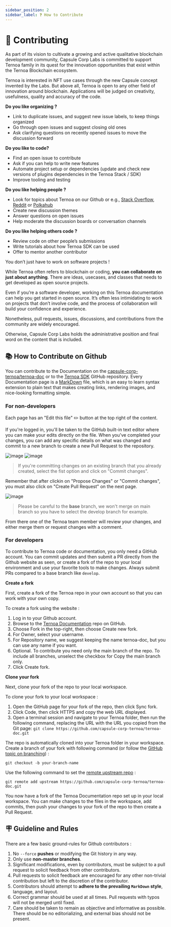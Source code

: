 ```yaml
---
sidebar_position: 2
sidebar_label: ❓ How to Contribute
---
```


# 🤝 Contributing

As part of its vision to cultivate a growing and active qualitative blockchain development community, Capsule Corp Labs is committed to support Ternoa family in its quest for the innovation opportunities that exist within the Ternoa Blockchain ecosystem. 

Ternoa is interested in NFT use cases through the new Capsule concept invented by the Labs. But above all, Ternoa is open to any other field of innovation around blockchain. Applications will be judged on creativity, usefulness, quality and accuracy of the code.

**Do you like organizing ?**

- Link to duplicate issues, and suggest new issue labels, to keep things organized
- Go through open issues and suggest closing old ones
- Ask clarifying questions on recently opened issues to move the discussion forward

**Do you like to code?**

- Find an open issue to contribute
- Ask if you can help to write new features
- Automate project setup or dependencies (update and check new versions of plugins dependencies in the Ternoa Stack / SDK)
- Improve tooling and testing

**Do you like helping people ?**

- Look for topics about Ternoa on our Github or e.g., [Stack Overflow](https://stackoverflow.com/search?q=ternoa&s=daf726f7-208a-4529-8e07-893f3c4548fc), [Reddit](https://www.reddit.com/r/Ternoa_/) or [Polkahub](https://polkahub.org/projects)
- Create new discussion themes
- Answer questions on open issues
- Help moderate the discussion boards or conversation channels

**Do you like helping others code ?**

- Review code on other people’s submissions
- Write tutorials about how Ternoa SDK can be used
- Offer to mentor another contributor

You don’t just have to work on software projects !

While Ternoa often refers to blockchain or coding, **you can collaborate on just about anything**. There are ideas, usecases, and classes that needs to get developed as open source projects.

Even if you’re a software developer, working on this Ternoa documentation can help you get started in open source. It’s often less intimidating to work on projects that don’t involve code, and the process of collaboration will build your confidence and experience.


Nonetheless, pull requests, issues, discussions, and contributions from the community are widely encouraged.

Otherwise, Capsule Corp Labs holds the administrative position and final word on the content that is included.



## 📚 How to Contribute on Github

You can contribute to the Documentation on the [capsule-corp-ternoa/ternoa-doc](https://github.com/capsule-corp-ternoa/ternoa-doc) or to the [Ternoa SDK](https://github.com/capsule-corp-ternoa/ternoa-js) GitHub repository. 
Every Documentation page is a [MarkDown](https://guides.github.com/features/mastering-markdown/) file, which is an easy to learn syntax extension to plain text that makes creating links, rendering images, and nice-looking formatting simple.

### For non-developers

Each page has an "Edit this file" ✏️ button at the top right of the content.

If you're logged in, you'll be taken to the GitHub built-in text editor where you can make your edits directly on the file. 
When you've completed your changes, you can add any specific details on what was changed and commit to a new branch to create a new Pull Request to the repository. 

![image](https://user-images.githubusercontent.com/5689530/200411267-33fdac0e-74e1-42f0-b020-6e38dc48090f.png)
![image](https://user-images.githubusercontent.com/5689530/200413223-fe0cf226-b638-485d-8ee2-f6e94f110555.png)


> If you're committing changes on an existing branch that you already created, select the fist option and click on "Commit changes".


Remember that after clickin on "Propose Changes" or "Commit changes", you must also click on "Create Pull Request" on the next page.

![image](https://user-images.githubusercontent.com/5689530/200994196-295a0589-9faf-4ab4-8723-a4962a882d54.png)

> Please be careful to the **base** branch, we won't merge on main branch so you have to select the develop branch for example.

From there one of the Ternoa team member will review your changes, and either merge them or request changes with a comment.


### For developers

To contribute to Ternoa code or documentation, you only need a GitHub account. You can commit updates and then submit a PR directly from the Github website as seen, or create a fork of the repo to your local environment and use your favorite tools to make changes. Always submit PRs compared to a base branch like `develop`.

**Create a fork**

First, create a fork of the Ternoa repo in your own account so that you can work with your own copy.

To create a fork using the website :

1. Log in to your Github account.
2. Browse to the [Ternoa Documentation](https://github.com/capsule-corp-ternoa/ternoa-doc) repo on GitHub.
3. Choose Fork in the top-right, then choose Create new fork.
4. For Owner, select your username.
5. For Repository name, we suggest keeping the name ternoa-doc, but you can use any name if you want.
6. Optional. To contribute you need only the main branch of the repo. To include all branches, unselect the checkbox for Copy the main branch only.
7. Click Create fork.

**Clone your fork**

Next, clone your fork of the repo to your local workspace.

To clone your fork to your local workspace :

1. Open the GitHub page for your fork of the repo, then click Sync fork.
2. Click Code, then click HTTPS and copy the web URL displayed.
3. Open a terminal session and navigate to your Ternoa folder, then run the following command, replacing the URL with the URL you copied from the Git page:
`git clone https://github.com/capsule-corp-ternoa/ternoa-doc.git`

The repo is automatically cloned into your Ternoa folder in your workspace. Create a branch of your fork with following command (or follow the [GitHub topic on branching](https://docs.github.com/en/pull-requests/collaborating-with-pull-requests/proposing-changes-to-your-work-with-pull-requests/creating-and-deleting-branches-within-your-repository)) :

`git checkout -b your-branch-name`

Use the following command to set the [remote upstream repo](https://docs.github.com/en/pull-requests/collaborating-with-pull-requests/working-with-forks/configuring-a-remote-for-a-fork) :

`git remote add upstream https://github.com/capsule-corp-ternoa/ternoa-doc.git`

You now have a fork of the Ternoa Documentation repo set up in your local workspace. You can make changes to the files in the workspace, add commits, then push your changes to your fork of the repo to then create a Pull Request.



## 🪧 Guideline and Rules

There are a few basic ground-rules for Github contributors :

1. No `--force` **pushes** or modifying the Git history in any way.
2. Only use **non-master branches**.
3. Significant modifications, even by contributors, must be subject to a pull request to solicit feedback from other contributors.
4. Pull requests to solicit feedback are encouraged for any other non-trivial contribution but left to the discretion of the contributor.
5. Contributors should attempt to **adhere to the prevailing `MarkDown` style**, language, and layout.
6. Correct grammar should be used at all times. Pull requests with typos will not be merged until fixed.
7. Care should be taken to remain as objective and informative as possible. There should be no editorializing, and external bias should not be present.
